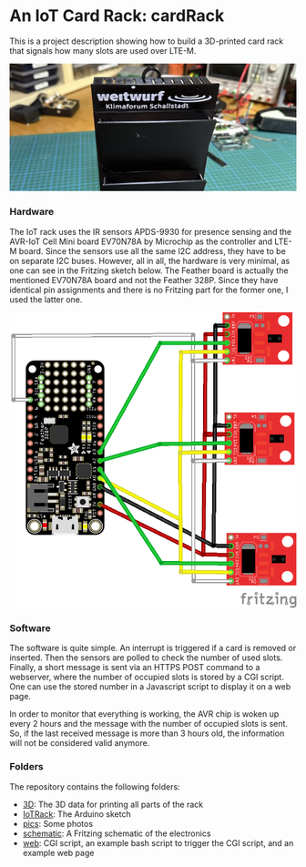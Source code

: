 # An IoT Card Rack: cardRack

This is a project description showing how to build a 3D-printed card rack that signals how many slots are used over LTE-M. 

![Box](pics/box.jpeg)

### Hardware

The IoT rack uses the IR sensors APDS-9930 for presence sensing and the AVR-IoT Cell Mini board EV70N78A by Microchip as the controller and LTE-M board. Since the sensors use all the same I2C address, they have to be on separate I2C buses. However, all in all, the hardware is very minimal, as one can see in the Fritzing sketch below. The Feather board is actually the mentioned EV70N78A board and not the Feather 328P. Since they have identical pin assignments and there is no Fritzing part for the former one,  I used the latter one.

![Fritzing sketch](schematic/IoTRack.png)

### Software

The software is quite simple. An interrupt is triggered if a card is removed or inserted. Then the sensors are polled to check the number of used slots. Finally, a short message is sent via an HTTPS POST command to a webserver, where the number of occupied slots is stored by a CGI script. One can use the stored number in a Javascript script to display it on a web page. 

In order to monitor that everything is working, the AVR chip is woken up every 2 hours and the message with the number of occupied slots is sent. So, if the last received message is more than 3 hours old, the information will not be considered valid anymore.

### Folders

The repository contains the following folders:
* [3D](3D): The 3D data for printing all parts of the rack
* [IoTRack](IoTRack): The Arduino sketch
* [pics](pics): Some photos
* [schematic](schematic): A Fritzing schematic of the electronics
* [web](web): CGI script, an example bash script to trigger the CGI script, and an example web page 
